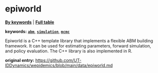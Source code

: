 <!--DO NOT EDIT BY HAND-->
 
#  epiworld 
 

[**By keywords**](../by-keyword.md) | [**Full table**](../full-table.md)
 
 
 
**keywords:** [**`abm`**](../by-keyword.md#abm), [**`simulation`**](../by-keyword.md#simulation), [**`mcmc`**](../by-keyword.md#mcmc) 
 
 Epiworld is a C++ template library that implements a flexible ABM building framework. It can be used for estimating parameters, forward simulation, and policy evaluation. The C++ library is also implemented in R.  


 **original entry:**  https://github.com/UT-IDDynamics/wepidemics/blob/main/data/epiworld.md 
